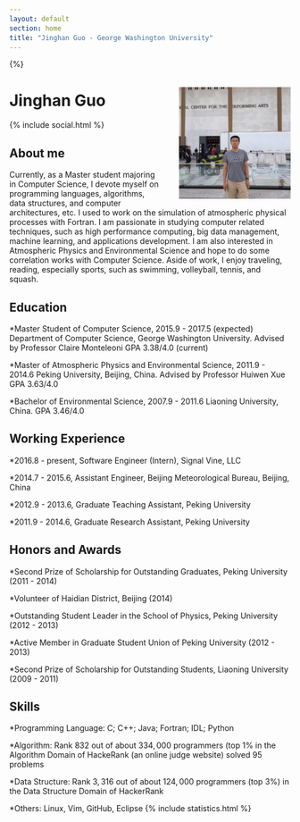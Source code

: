 ```yaml
---
layout: default
section: home
title: "Jinghan Guo - George Washington University"
---
```

{%<img src="static/info/profile.jpg" class="img-thumbnail" width="200px" style="float:right; margin-left:30px; margin-top:50px; margin-bottom:10px;">}

# Jinghan Guo 
{% include social.html %}


## About me

Currently, as a Master student majoring in Computer Science, I devote myself on programming languages, algorithms, data structures, and computer architectures, etc.
I used to work on the simulation of atmospheric physical processes with Fortran.
I am passionate in studying computer related techniques, such as high performance computing, big data management, machine learning, and applications development. I am also interested in Atmospheric Physics and Environmental Science and hope to do some correlation works with Computer Science. Aside of work, I enjoy traveling, reading, especially sports, such as swimming, volleyball, tennis, and squash.

## Education 

*Master Student of Computer Science, 2015.9 - 2017.5 (expected)
Department of Computer Science, George Washington University.
Advised by Professor Claire Monteleoni
GPA 3.38/4.0 (current)

*Master of Atmospheric Physics and Environmental Science, 2011.9 - 2014.6
Peking University, Beijing, China.
Advised by Professor Huiwen Xue
GPA 3.63/4.0

*Bachelor of Environmental Science, 2007.9 - 2011.6
Liaoning University, China. 
GPA 3.46/4.0

## Working Experience 

*2016.8 - present, Software Engineer (Intern),  Signal Vine, LLC

*2014.7 - 2015.6, Assistant Engineer, Beijing Meteorological Bureau, Beijing, China

*2012.9 - 2013.6, Graduate Teaching Assistant, Peking University

*2011.9 - 2014.6, Graduate Research Assistant, Peking University

## Honors and Awards

*Second Prize of Scholarship for Outstanding Graduates, Peking University (2011 - 2014)

*Volunteer of Haidian District, Beijing (2014)

*Outstanding Student Leader in the School of Physics, Peking University (2012 - 2013)

*Active Member in Graduate Student Union of Peking University (2012 - 2013)

*Second Prize of Scholarship for Outstanding Students, Liaoning University (2009 - 2011)

## Skills

*Programming Language: C; C++; Java; Fortran; IDL; Python

*Algorithm: Rank 832 out of about $334,000$ programmers (top 1% in the Algorithm Domain of HackeRank (an online judge website)
solved 95 problems

*Data Structure: Rank $3,316$ out of about $124,000$ programmers (top $3\%$) in the Data Structure Domain of HackerRank

*Others: Linux, Vim, GitHub, Eclipse
{% include statistics.html %}

